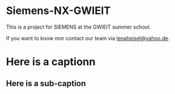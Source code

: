 # Siemens-NX-GWIEIT

This is a project for SIEMENS at the GWIEIT summer school. 


If you want to know mor contact our team via lenaheisel@yahoo.de. 

# Here is a captionn

## Here is a sub-caption
